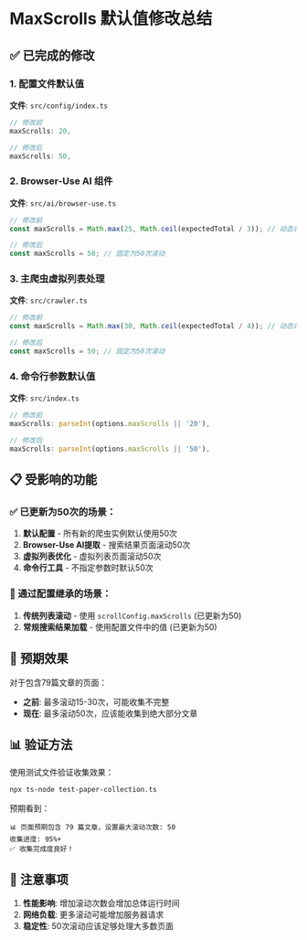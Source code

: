 # MaxScrolls 默认值修改总结

## ✅ 已完成的修改

### 1. 配置文件默认值
**文件**: `src/config/index.ts`
```typescript
// 修改前
maxScrolls: 20,

// 修改后  
maxScrolls: 50,
```

### 2. Browser-Use AI 组件
**文件**: `src/ai/browser-use.ts`
```typescript
// 修改前
const maxScrolls = Math.max(25, Math.ceil(expectedTotal / 3)); // 动态计算

// 修改后
const maxScrolls = 50; // 固定为50次滚动
```

### 3. 主爬虫虚拟列表处理
**文件**: `src/crawler.ts`
```typescript
// 修改前
const maxScrolls = Math.max(30, Math.ceil(expectedTotal / 4)); // 动态计算

// 修改后
const maxScrolls = 50; // 固定为50次滚动
```

### 4. 命令行参数默认值
**文件**: `src/index.ts`
```typescript
// 修改前
maxScrolls: parseInt(options.maxScrolls || '20'),

// 修改后
maxScrolls: parseInt(options.maxScrolls || '50'),
```

## 📋 受影响的功能

### ✅ 已更新为50次的场景：
1. **默认配置** - 所有新的爬虫实例默认使用50次
2. **Browser-Use AI提取** - 搜索结果页面滚动50次
3. **虚拟列表优化** - 虚拟列表页面滚动50次  
4. **命令行工具** - 不指定参数时默认50次

### 🔄 通过配置继承的场景：
1. **传统列表滚动** - 使用 `scrollConfig.maxScrolls` (已更新为50)
2. **常规搜索结果加载** - 使用配置文件中的值 (已更新为50)

## 🎯 预期效果

对于包含79篇文章的页面：
- **之前**: 最多滚动15-30次，可能收集不完整
- **现在**: 最多滚动50次，应该能收集到绝大部分文章

## 📊 验证方法

使用测试文件验证收集效果：
```bash
npx ts-node test-paper-collection.ts
```

预期看到：
```
📊 页面预期包含 79 篇文章，设置最大滚动次数: 50
收集进度: 95%+ 
✅ 收集完成度良好！
```

## 📝 注意事项

1. **性能影响**: 增加滚动次数会增加总体运行时间
2. **网络负载**: 更多滚动可能增加服务器请求
3. **稳定性**: 50次滚动应该足够处理大多数页面

 